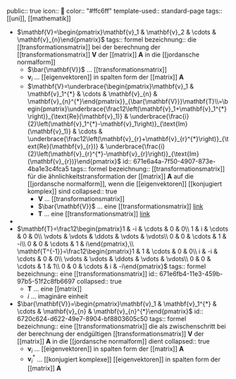 public:: true
icon:: 💱
color:: "#ffc6ff"
template-used:: standard-page
tags:: [[uni]], [[mathematik]]

- $\mathbf{V}=\begin{pmatrix}\mathbf{v}_1 & \mathbf{v}_2 & \cdots & \mathbf{v}_{n}\end{pmatrix}$
  tags:: formel
  bezeichnung:: die [[transformationsmatrix]] bei der berechnung der [[transformationsmatrix]] $\mathbf{V}$ der [[matrix]] $\mathbf{A}$ in die [[jordansche normalform]]
	- $\bar{\mathbf{V}}$ ... [[transformationsmatrix]]
	- $\mathbf{v}_{i}$ ... [[eigenvektoren]] in spalten form der [[matrix]] $\mathbf{A}$
	- $\mathbf{V}=\underbrace{\begin{pmatrix}\mathbf{v}_1 & \mathbf{v}_1^{*} & \cdots & \mathbf{v}_{n} & \mathbf{v}_{n}^{*}\end{pmatrix}}_{\bar{\mathbf{V}}}\mathbf{T}\\=\begin{pmatrix}\underbrace{\frac12\left(\mathbf{v}_1+\mathbf{v}_1^{*}\right)}_{\text{Re}(\mathbf{v}_1)} & \underbrace{\frac{i}{2}\left(\mathbf{v}_1^{*}-\mathbf{v}_1\right)}_{\text{Im}(\mathbf{v}_1)} & \cdots & \underbrace{\frac12\left(\mathbf{v}_{r}+\mathbf{v}_{r}^{*}\right)}_{\text{Re}(\mathbf{v}_{r})} & \underbrace{\frac{i}{2}\left(\mathbf{v}_{r}^{*}-\mathbf{v}_{r}\right)}_{\text{Im}(\mathbf{v}_{r})}\end{pmatrix}$
	  id:: 671e6a4a-7f50-4907-873e-4ba1e3c4fca5
	  tags:: formel
	  bezeichnung:: [[transformationsmatrix]] für die ähnlichkeitstransformation der [[matrix]] $\mathbf{A}$ auf die [[jordansche normalform]], wenn die [[eigenvektoren]] [[konjugiert komplex]] sind
	  collapsed:: true
		- $\mathbf{V}$ ... [[transformationsmatrix]]
		- $\bar{\mathbf{V}}$ ... eine [[transformationsmatrix]] [link](((6720c624-d622-49e7-8904-bf8803605c50)))
		- $\mathbf{T}$ ... eine [[transformationsmatrix]] [link](((671e6fb4-11e3-459b-97b5-51f2c8fb6697)))
-
- $\mathbf{T}=\frac12\begin{pmatrix}1 & -i & \cdots & 0 & 0\\ 1 & i & \cdots & 0 & 0\\ \vdots & \vdots & \ddots & \vdots & \vdots\\ 0 & 0 & \cdots & 1 & -i\\ 0 & 0 & \cdots & 1 & i\end{pmatrix},\\ \mathbf{T^{-1}}=\frac12\begin{pmatrix}1 & 1 & \cdots & 0 & 0\\ i & -i & \cdots & 0 & 0\\ \vdots & \vdots & \ddots & \vdots & \vdots\\ 0 & 0 & \cdots & 1 & 1\\ 0 & 0 & \cdots & i & -i\end{pmatrix}$
  tags:: formel
  bezeichnung:: eine [[transformationsmatrix]]
  id:: 671e6fb4-11e3-459b-97b5-51f2c8fb6697
  collapsed:: true
	- $\mathbf{T}$ ... eine [[matrix]]
	- $i$ ... imaginäre einheit
- $\bar{\mathbf{V}}=\begin{pmatrix}\mathbf{v}_1 & \mathbf{v}_1^{*} & \cdots & \mathbf{v}_{n} & \mathbf{v}_{n}^{*}\end{pmatrix}$
  id:: 6720c624-d622-49e7-8904-bf8803605c50
  tags:: formel
  bezeichnung:: eine [[transformationsmatrix]] die als zwischenschritt bei der berechnung der endgültigen [[transformationsmatrix]] $\mathbf{V}$ der [[matrix]] $\mathbf{A}$ in die [[jordansche normalform]] dient
  collapsed:: true
	- $\mathbf{v}_{i}$ ... [[eigenvektoren]] in spalten form der [[matrix]] $\mathbf{A}$
	- $\mathbf{v}_{i}^{*}$ ... [[konjugiert komplexe]] [[eigenvektoren]] in spalten form der [[matrix]] $\mathbf{A}$
